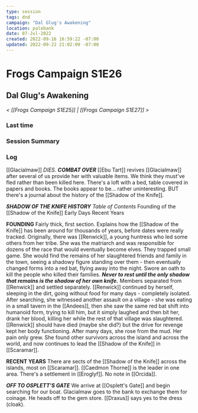 ```yaml
---
type: session
tags: dnd
campaign: "Dal Glug's Awakening"
location: palebank
date: 07-Jul-2022
created: 2022-09-16 16:59:22 -07:00
updated: 2022-09-22 21:02:09 -07:00
---
```

# Frogs Campaign S1E26
## **Dal Glug's Awakening**
*< [[Frogs Campaign S1E25]] | [[Frogs Campaign S1E27]] >*

### Last time


### Session Summary


### Log
[[Glacialmaw]] _DIES_. _**COMBAT OVER**_ [[Ebu Tart]] revives [[Glacialmaw]] after several of us provide her with valuable items. We think they must've fled rather than been killed here. There's a loft with a bed, table covered in papers and books. The books appear to be... rather uninteresting. BUT there's a journal about the history of the [[Shadow of the Knife]].

_**SHADOW OF THE KNIFE HISTORY**_
*Table of Contents*
Founding of the [[Shadow of the Knife]]
Early Days
Recent Years

**FOUNDING** Fairly thick, first section. Explains how the [[Shadow of the Knife]] has been around for thousands of years, before dates were really tracked. Originally, there was [[Renwick]], a young huntress who led some others from her tribe. She was the matriarch and was responsible for dozens of the race that would eventually become elves. They trapped small game. She would find the remains of her slaughtered friends and family in the town, seeing a shadowy figure standing over them - then eventually changed forms into a red bat, flying away into the night. Swore an oath to kill the people who killed their families. _**Never to rest until the only shadow that remains is the shadow of her own knife.**_ Members separated from [[Renwick]] and settled separately. [[Renwick]] continued by herself, sleeping in the dirt, going without food for many days - completely isolated. After searching, she witnessed another assault on a village - she was eating in a small tavern in the [[Andees]], then she saw the same red bat shift into humanoid form, trying to kill him, but it simply laughed and then bit her, drank her blood, killing her while the rest of that village was slaughtered. [[Renwick]] should have died (maybe she did?) but the drive for revenge kept her body functioning. After many days, she rose from the mud. Her pain only grew. She found other survivors across the island and across the world, and now continues to lead the [[Shadow of the Knife]] in [[Scaramar]].

**RECENT YEARS** There are sects of the [[Shadow of the Knife]] across the islands, most on [[Scaramar]]. [[Caedmon Thorne]] is the leader in one area. There's a settlement in [[Eroglyf]]. No note in [[Orcida]].

_**OFF TO OSPLETT'S GATE**_ We arrive at [[Osplett's Gate]] and begin searching for our boat. Glacialmaw goes to the bank to exchange them for coinage. He heads off to the gem store. [[Draxus]] says yes to the dress (cloak).